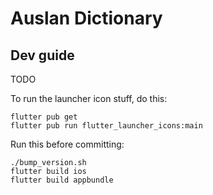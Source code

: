 # Auslan Dictionary

## Dev guide

TODO

To run the launcher icon stuff, do this:
```
flutter pub get
flutter pub run flutter_launcher_icons:main
```

Run this before committing:
```
./bump_version.sh
flutter build ios
flutter build appbundle
```
